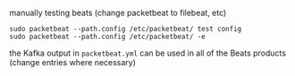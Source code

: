 manually testing beats (change packetbeat to filebeat, etc)

    sudo packetbeat --path.config /etc/packetbeat/ test config
    sudo packetbeat --path.config /etc/packetbeat/ -e

the Kafka output in `packetbeat.yml` can be used in all of the Beats products (change entries where necessary)

